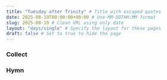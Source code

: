 ```yaml
---
title: "Tuesday after Trinity" # Title with escaped quotes
date: 2025-08-19T00:00:00+00:00 # Use-MM-DDTHH:MM format
slug: 2025-08-19 # Clean URL using only date
layout: "days/single" # Specify the layout for these pages
draft: false # Set to true to hide the page
---
```


### Collect


### Hymn